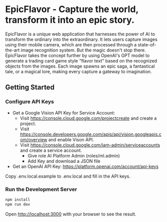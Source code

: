 # EpicFlavor - Capture the world, transform it into an epic story.

EpicFlavor is a unique web application that harnesses the power of AI to transform the ordinary into the extraordinary. It lets users capture images using their mobile camera, which are then processed through a state-of-the-art image recognition system. But the magic doesn't stop there. EpicFlavor takes the concept further by using OpenAI's GPT model to generate a trading card game style "flavor text" based on the recognized objects from the images. Each image spawns an epic saga, a fantastical tale, or a magical lore, making every capture a gateway to imagination.

## Getting Started

### Configure API Keys

* Get a Google Vision API Key for Service Account:
    * Visit https://console.cloud.google.com/projectcreate and create a project.
    * Visit https://console.developers.google.com/apis/api/vision.googleapis.com/overview and enable Vison API.
    * Visit https://console.cloud.google.com/iam-admin/serviceaccounts and create a service account.
        * Give role AI Platform Admin (roles/ml.admin)
        * Add Key and download a JSON file
* Get an OpenAI API Key: https://platform.openai.com/account/api-keys

Copy .env.local.example to .env.local and fill in the API keys.

### Run the Development Server

```bash
npm install
npm run dev
```

Open [http://localhost:3000](http://localhost:3000) with your browser to see the result.
